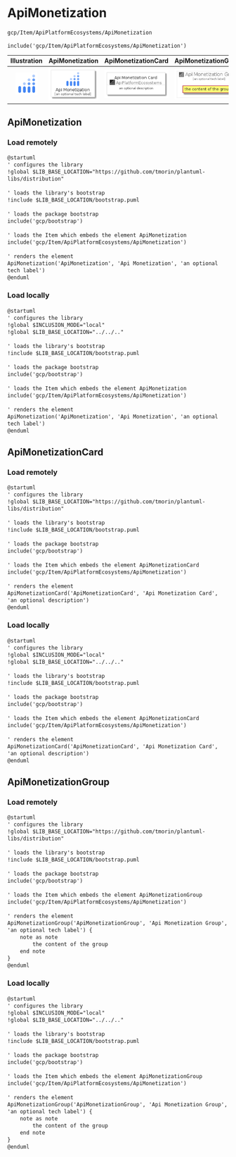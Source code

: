 # ApiMonetization


```text
gcp/Item/ApiPlatformEcosystems/ApiMonetization
```

```text
include('gcp/Item/ApiPlatformEcosystems/ApiMonetization')
```



| Illustration | ApiMonetization | ApiMonetizationCard | ApiMonetizationGroup |
| :---: | :---: | :---: | :---: |
| ![illustration for Illustration](../../../gcp/Item/ApiPlatformEcosystems/ApiMonetization.png) | ![illustration for ApiMonetization](../../../gcp/Item/ApiPlatformEcosystems/ApiMonetization.Local.png) | ![illustration for ApiMonetizationCard](../../../gcp/Item/ApiPlatformEcosystems/ApiMonetizationCard.Local.png) | ![illustration for ApiMonetizationGroup](../../../gcp/Item/ApiPlatformEcosystems/ApiMonetizationGroup.Local.png) |




## ApiMonetization

### Load remotely
```plantuml
@startuml
' configures the library
!global $LIB_BASE_LOCATION="https://github.com/tmorin/plantuml-libs/distribution"

' loads the library's bootstrap
!include $LIB_BASE_LOCATION/bootstrap.puml

' loads the package bootstrap
include('gcp/bootstrap')

' loads the Item which embeds the element ApiMonetization
include('gcp/Item/ApiPlatformEcosystems/ApiMonetization')

' renders the element
ApiMonetization('ApiMonetization', 'Api Monetization', 'an optional tech label')
@enduml
```

### Load locally
```plantuml
@startuml
' configures the library
!global $INCLUSION_MODE="local"
!global $LIB_BASE_LOCATION="../../.."

' loads the library's bootstrap
!include $LIB_BASE_LOCATION/bootstrap.puml

' loads the package bootstrap
include('gcp/bootstrap')

' loads the Item which embeds the element ApiMonetization
include('gcp/Item/ApiPlatformEcosystems/ApiMonetization')

' renders the element
ApiMonetization('ApiMonetization', 'Api Monetization', 'an optional tech label')
@enduml
```

## ApiMonetizationCard

### Load remotely
```plantuml
@startuml
' configures the library
!global $LIB_BASE_LOCATION="https://github.com/tmorin/plantuml-libs/distribution"

' loads the library's bootstrap
!include $LIB_BASE_LOCATION/bootstrap.puml

' loads the package bootstrap
include('gcp/bootstrap')

' loads the Item which embeds the element ApiMonetizationCard
include('gcp/Item/ApiPlatformEcosystems/ApiMonetization')

' renders the element
ApiMonetizationCard('ApiMonetizationCard', 'Api Monetization Card', 'an optional description')
@enduml
```

### Load locally
```plantuml
@startuml
' configures the library
!global $INCLUSION_MODE="local"
!global $LIB_BASE_LOCATION="../../.."

' loads the library's bootstrap
!include $LIB_BASE_LOCATION/bootstrap.puml

' loads the package bootstrap
include('gcp/bootstrap')

' loads the Item which embeds the element ApiMonetizationCard
include('gcp/Item/ApiPlatformEcosystems/ApiMonetization')

' renders the element
ApiMonetizationCard('ApiMonetizationCard', 'Api Monetization Card', 'an optional description')
@enduml
```

## ApiMonetizationGroup

### Load remotely
```plantuml
@startuml
' configures the library
!global $LIB_BASE_LOCATION="https://github.com/tmorin/plantuml-libs/distribution"

' loads the library's bootstrap
!include $LIB_BASE_LOCATION/bootstrap.puml

' loads the package bootstrap
include('gcp/bootstrap')

' loads the Item which embeds the element ApiMonetizationGroup
include('gcp/Item/ApiPlatformEcosystems/ApiMonetization')

' renders the element
ApiMonetizationGroup('ApiMonetizationGroup', 'Api Monetization Group', 'an optional tech label') {
    note as note
        the content of the group
    end note
}
@enduml
```

### Load locally
```plantuml
@startuml
' configures the library
!global $INCLUSION_MODE="local"
!global $LIB_BASE_LOCATION="../../.."

' loads the library's bootstrap
!include $LIB_BASE_LOCATION/bootstrap.puml

' loads the package bootstrap
include('gcp/bootstrap')

' loads the Item which embeds the element ApiMonetizationGroup
include('gcp/Item/ApiPlatformEcosystems/ApiMonetization')

' renders the element
ApiMonetizationGroup('ApiMonetizationGroup', 'Api Monetization Group', 'an optional tech label') {
    note as note
        the content of the group
    end note
}
@enduml
```

